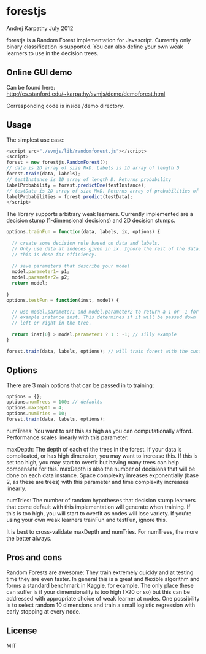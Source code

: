 # forestjs
Andrej Karpathy
July 2012

forestjs is a Random Forest implementation for Javascript. Currently only binary classification is supported. You can also define your own weak learners to use in the decision trees.

## Online GUI demo

Can be found here: http://cs.stanford.edu/~karpathy/svmjs/demo/demoforest.html

Corresponding code is inside /demo directory.

## Usage

The simplest use case:
```javascript
<script src="./svmjs/lib/randomforest.js"></script>
<script>
forest = new forestjs.RandomForest();
// data is 2D array of size NxD. Labels is 1D array of length D
forest.train(data, labels); 
// testInstance is 1D array of length D. Returns probability
labelProbability = forest.predictOne(testInstance);
// testData is 2D array of size MxD. Returns array of probabilities of length M
labelProbabilities = forest.predict(testData);
</script>
```

The library supports arbitrary weak learners. Currently implemented are a decision stump (1-dimensional decisions) and 2D decision stumps.

```javascript
options.trainFun = function(data, labels, ix, options) {
  
  // create some decision rule based on data and labels.
  // Only use data at indeces given in ix. Ignore the rest of the data.
  // this is done for efficiency.
  
  // save parameters that describe your model
  model.parameter1= p1;
  model.parameter2= p2;
  return model;
  
}
options.testFun = function(inst, model) {
  
  // use model.parameter1 and model.parameter2 to return a 1 or -1 for
  // example instance inst. This determines if it will be passed down
  // left or right in the tree.
  
  return inst[0] > model.parameter1 ? 1 : -1; // silly example
}

forest.train(data, labels, options); // will train forest with the custom weak learners above
```
## Options

There are 3 main options that can be passed in to training:
```javascript
options = {};
options.numTrees = 100; // defaults
options.maxDepth = 4;
options.numTries = 10;
forest.train(data, labels, options);
```

numTrees: You want to set this as high as you can computationally afford. Performance scales linearly with this parameter.

maxDepth: The depth of each of the trees in the forest. If your data is complicated, or has high dimension, you may want to increase this. If this is set too high, you may start to overfit but having many trees can help compensate for this. maxDepth is also the number of decisions that will be done on each data instance. Space complexity inreases exponentially (base 2, as these are trees) with this parameter and time complexity increases linearly.

numTries: The number of random hypotheses that decision stump learners that come default with this implementation will generate when training. If this is too high, you will start to overfit as nodes will lose variety. If you're using your own weak learners trainFun and testFun, ignore this.

It is best to cross-validate maxDepth and numTries. For numTrees, the more the better always.

## Pros and cons

Random Forests are awesome: They train extremely quickly and at testing time they are even faster. In general this is a great and flexible algorithm and forms a standard benchmark in Kaggle, for example. The only place these can suffer is if your dimensionality is too high (>20 or so) but this can be addressed with appropriate choice of weak learner at nodes. One possibility is to select random 10 dimensions and train a small logistic regression with early stopping at every node.

## License
MIT
